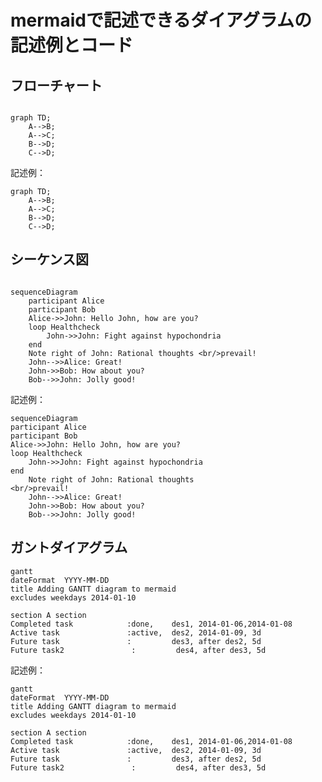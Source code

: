 # mermaidで記述できるダイアグラムの記述例とコード   

## フローチャート
```mermaid

graph TD;
    A-->B;
    A-->C;
    B-->D;
    C-->D;

```
記述例：
>> 
    
    graph TD;
        A-->B;
        A-->C;
        B-->D;
        C-->D;

## シーケンス図

```mermaid

sequenceDiagram
    participant Alice
    participant Bob
    Alice->>John: Hello John, how are you?
    loop Healthcheck
        John->>John: Fight against hypochondria
    end
    Note right of John: Rational thoughts <br/>prevail!
    John-->>Alice: Great!
    John->>Bob: How about you?
    Bob-->>John: Jolly good!
```
記述例：
>>
    sequenceDiagram
    participant Alice
    participant Bob
    Alice->>John: Hello John, how are you?
    loop Healthcheck
        John->>John: Fight against hypochondria
    end
        Note right of John: Rational thoughts   
    <br/>prevail!
        John-->>Alice: Great!
        John->>Bob: How about you?
        Bob-->>John: Jolly good!

## ガントダイアグラム

```mermaid
gantt
dateFormat  YYYY-MM-DD
title Adding GANTT diagram to mermaid
excludes weekdays 2014-01-10

section A section
Completed task            :done,    des1, 2014-01-06,2014-01-08
Active task               :active,  des2, 2014-01-09, 3d
Future task               :         des3, after des2, 5d
Future task2               :         des4, after des3, 5d
```
記述例：
>>
    gantt
    dateFormat  YYYY-MM-DD
    title Adding GANTT diagram to mermaid
    excludes weekdays 2014-01-10

    section A section   
    Completed task            :done,    des1, 2014-01-06,2014-01-08
    Active task               :active,  des2, 2014-01-09, 3d
    Future task               :         des3, after des2, 5d
    Future task2               :         des4, after des3, 5d